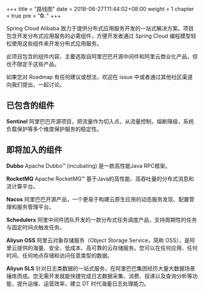 +++
title = "路线图"
date = 2018-08-27T11:44:02+08:00
weight = 1
chapter = true
pre = "<b>0. </b>"
+++

Spring Cloud Alibaba 致力于提供分布式应用服务开发的一站式解决方案。项目包含开发分布式应用服务的必需组件，方便开发者通过 Spring Cloud 编程模型轻松使用这些组件来开发分布式应用服务。

此项目包含的组件内容，主要选取自阿里巴巴开源中间件和阿里云商业化产品，但也不限定于这些产品。

如果您对 Roadmap 有任何建议或想法，欢迎在 issue 中或者通过其他社区渠道向我们提出，一起讨论。


## 已包含的组件

**Sentinel**
阿里巴巴开源项目，把流量作为切入点，从流量控制，熔断降级，系统负载保护等多个维度保护服务的稳定性。


## 即将加入的组件
**Dubbo**
Apache Dubbo™ (incubating) 是一款高性能Java RPC框架。

**RocketMQ**
Apache RocketMQ™ 基于Java的高性能、高吞吐量的分布式消息和流计算平台。

**Nacos**
阿里巴巴开源产品，一个更易于构建云原生应用的动态服务发现、配置管理和服务管理平台。

**Schedulerx**
阿里中间件团队开发的一款分布式任务调度产品，支持周期性的任务与固定时间点触发任务。

**Aliyun OSS**
阿里云对象存储服务（Object Storage Service，简称 OSS），是阿里云提供的海量、安全、低成本、高可靠的云存储服务。您可以在任何应用、任何时间、任何地点存储和访问任意类型的数据。

**Aliyun SLS**
针对日志类数据的一站式服务，在阿里巴巴集团经历大量大数据场景锤炼而成。您无需开发就能快捷完成日志数据采集、消费、投递以及查询分析等功能，提升运维、运营效率，建立 DT 时代海量日志处理能力。
